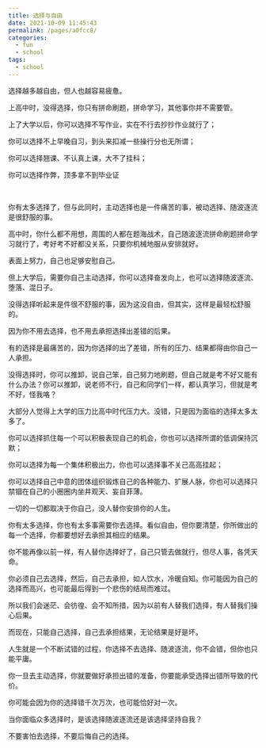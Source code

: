 ```yaml
---
title: 选择与自由
date: 2021-10-09 11:45:43
permalink: /pages/a0fcc8/
categories:
  - fun
  - school
tags:
  - school
---
```



 选择越多越自由，但人也越容易疲惫。

 上高中时，没得选择，你只有拼命刷题，拼命学习，其他事你并不需要管。

 上了大学以后，你可以选择不写作业，实在不行去抄抄作业就行了；

 你可以选择不上早晚自习，到头来扣减一些操行分也无所谓；

 你可以选择翘课、不认真上课，大不了挂科；

 你可以选择作弊，顶多拿不到毕业证

</br>

 你有太多选择了，但与此同时，主动选择也是一件痛苦的事，被动选择、随波逐流是很舒服的事。

高中时，你什么都不用想，周围的人都在题海战术，自己随波逐流拼命刷题拼命学习就行了，考好考不好都没关系，只要你机械地服从安排就好。

表面上努力，自己也足够安慰自己。

但上大学后，需要你自己主动选择，你可以选择奋发向上，也可以选择随波逐流、堕落、混日子。

 没得选择听起来是件很不舒服的事，因为这没自由，但其实，这样是最轻松舒服的。

因为你不用去选择，也不用去承担选择出差错的后果。

 有的选择是最痛苦的，因为你选择的出了差错，所有的压力、结果都得由你自己一人承担。

 没得选择时，你可以推卸，说自己笨，自己努力地刷题，但自己就是考不好又能有什么办法？你可以推卸，说老师不行，自己和同学们一样，都认真学习，但就是考不好，怪我咯？

 大部分人觉得上大学的压力比高中时代压力大。没错，只是因为面临的选择太多太多了。

 你可以选择抓住每一个可以积极表现自己的机会，你也可以选择所谓的低调保持沉默；

 你可以选择为每一个集体积极出力，你也可以选择事不关己高高挂起；

 你可以选择自己中意的团体组织锻炼自己的各种能力、扩展人脉，你也可以选择只禁锢在自己的小圈圈内坐井观天、妄自菲薄。

 一切的一切都取决于你自己，没人替你安排你的人生。

你有太多选择，你也有太多事需要你去选择。看似自由，但你要清楚，你所做出的每一个选择，你都要想好去承担其相应的结果。

你不能再像以前一样，有人替你选择好了，自己只管去做就行，但尽人事，各凭天命。

你必须自己去选择，然后，自己去承担，如人饮水，冷暖自知。你可能因为自己的选择而高兴，也可能最后得到一个悲伤的结局而难过。

 所以我们会迷茫、会彷徨、会不知所措，因为以前有人替我们选择，有人替我们操心后果。

而现在，只能自己选择，自己去承担结果，无论结果是好是坏。

人生就是一个不断试错的过程，你选择不去选择、随波逐流，你不会错，但你也只能平庸。

你一旦去主动选择，你就要做好承担出错的准备，你要能承受选择出错所导致的代价。

你可能会因为你的选择错千次万次，也可能恰好对一次。

 当你面临众多选择时，是该选择随波逐流还是该选择坚持自我？

不要害怕去选择，不要后悔自己的选择。